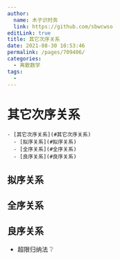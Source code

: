 ```yaml
---
author: 
  name: 木子识时务
  link: https://github.com/sbwcwso
editLink: true
title: 其它次序关系
date: 2021-08-30 10:53:46
permalink: /pages/709406/
categories: 
  - 离散数学
tags: 
  - 
---
```


# 其它次序关系

```markmap
- [其它次序关系](#其它次序关系)
  - [拟序关系](#拟序关系)
  - [全序关系](#全序关系)
  - [良序关系](#良序关系)
```

## 拟序关系

## 全序关系

## 良序关系

* 超限归纳法 ❔
